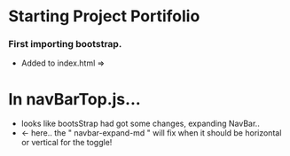 # Starting Project Portifolio

 ### First importing bootstrap.
 - Added to index.html => 
    <script
        src="https://unpkg.com/react-dom/umd/react-dom.production.min.js"
        crossorigin></script>

    <script
        src="https://unpkg.com/react-bootstrap@next/dist/react-bootstrap.min.js"
        crossorigin></script>

    <script>var Alert = ReactBootstrap.Alert;</script>

# In navBarTop.js...
- looks like bootsStrap had got some changes, expanding NavBar..
- <Navbar bg="light" expand="lg navbar-expand-md ">  <- here.. the " navbar-expand-md  " will fix when it should be horizontal or vertical for the toggle!